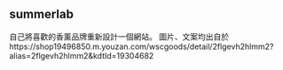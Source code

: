 ## summerlab
自己將喜歡的香薰品牌重新設計一個網站。
圖片、文案均出自於https://shop19496850.m.youzan.com/wscgoods/detail/2flgevh2hlmm2?alias=2flgevh2hlmm2&kdtId=19304682
